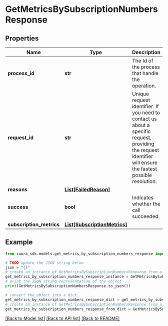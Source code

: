 # GetMetricsBySubscriptionNumbersResponse


## Properties

Name | Type | Description | Notes
------------ | ------------- | ------------- | -------------
**process_id** | **str** | The Id of the process that handle the operation.  | [optional] 
**request_id** | **str** | Unique request identifier. If you need to contact us about a specific request, providing the request identifier will ensure the fastest possible resolution.  | [optional] 
**reasons** | [**List[FailedReason]**](FailedReason.md) |  | [optional] 
**success** | **bool** | Indicates whether the call succeeded.  | [optional] 
**subscription_metrics** | [**List[SubscriptionMetrics]**](SubscriptionMetrics.md) |  | [optional] 

## Example

```python
from zuora_sdk.models.get_metrics_by_subscription_numbers_response import GetMetricsBySubscriptionNumbersResponse

# TODO update the JSON string below
json = "{}"
# create an instance of GetMetricsBySubscriptionNumbersResponse from a JSON string
get_metrics_by_subscription_numbers_response_instance = GetMetricsBySubscriptionNumbersResponse.from_json(json)
# print the JSON string representation of the object
print(GetMetricsBySubscriptionNumbersResponse.to_json())

# convert the object into a dict
get_metrics_by_subscription_numbers_response_dict = get_metrics_by_subscription_numbers_response_instance.to_dict()
# create an instance of GetMetricsBySubscriptionNumbersResponse from a dict
get_metrics_by_subscription_numbers_response_from_dict = GetMetricsBySubscriptionNumbersResponse.from_dict(get_metrics_by_subscription_numbers_response_dict)
```
[[Back to Model list]](../README.md#documentation-for-models) [[Back to API list]](../README.md#documentation-for-api-endpoints) [[Back to README]](../README.md)


